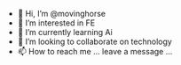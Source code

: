 - 👋 Hi, I’m @movinghorse
- 👀 I’m interested in FE
- 🌱 I’m currently learning Ai
- 💞️ I’m looking to collaborate on technology
- 📫 How to reach me ... leave a message ... 

<!---
movinghorse/movinghorse is a ✨ special ✨ repository because its `README.md` (this file) appears on your GitHub profile.
You can click the Preview link to take a look at your changes.
--->
